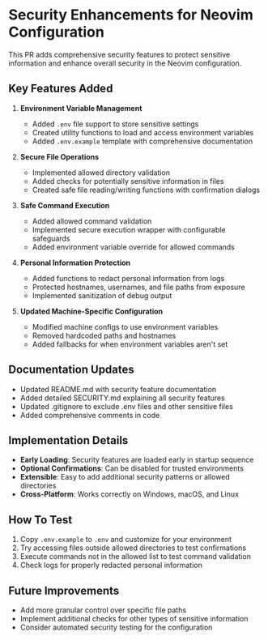 # Security Enhancements for Neovim Configuration

This PR adds comprehensive security features to protect sensitive information and enhance overall security in the Neovim configuration.

## Key Features Added

1. **Environment Variable Management**
   - Added `.env` file support to store sensitive settings
   - Created utility functions to load and access environment variables
   - Added `.env.example` template with comprehensive documentation

2. **Secure File Operations**
   - Implemented allowed directory validation
   - Added checks for potentially sensitive information in files
   - Created safe file reading/writing functions with confirmation dialogs

3. **Safe Command Execution**
   - Added allowed command validation
   - Implemented secure execution wrapper with configurable safeguards
   - Added environment variable override for allowed commands

4. **Personal Information Protection**
   - Added functions to redact personal information from logs
   - Protected hostnames, usernames, and file paths from exposure
   - Implemented sanitization of debug output

5. **Updated Machine-Specific Configuration**
   - Modified machine configs to use environment variables
   - Removed hardcoded paths and hostnames
   - Added fallbacks for when environment variables aren't set

## Documentation Updates

- Updated README.md with security feature documentation
- Added detailed SECURITY.md explaining all security features
- Updated .gitignore to exclude .env files and other sensitive files
- Added comprehensive comments in code

## Implementation Details

- **Early Loading**: Security features are loaded early in startup sequence
- **Optional Confirmations**: Can be disabled for trusted environments
- **Extensible**: Easy to add additional security patterns or allowed directories
- **Cross-Platform**: Works correctly on Windows, macOS, and Linux

## How To Test

1. Copy `.env.example` to `.env` and customize for your environment
2. Try accessing files outside allowed directories to test confirmations
3. Execute commands not in the allowed list to test command validation
4. Check logs for properly redacted personal information

## Future Improvements

- Add more granular control over specific file paths
- Implement additional checks for other types of sensitive information
- Consider automated security testing for the configuration
